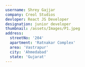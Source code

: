 ```yaml
---
username: Shrey Gajjar
company: Creol Studios
devloper: React JS Developer
designation: junior developer
thumbnail: /assets/Images/P1.jpeg
address:
  streetNo: '204'
  apartment: 'Ratnakar Complex'
  area: 'Vastrapur'
  city: 'Ahmedabad'
  state: 'Gujarat'
---
```


